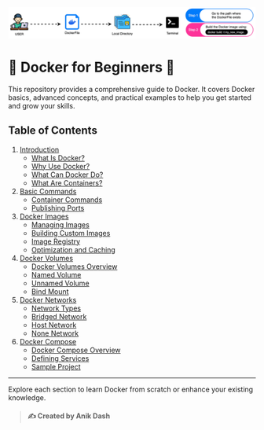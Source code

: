 ﻿<img src="https://github.com/anik-devops11/Docker-For-Beginners/blob/main/Images/Docker.gif" border="0">

#  🐋 Docker for Beginners 🐋

This repository provides a comprehensive guide to Docker. It covers Docker basics, advanced concepts, and practical examples to help you get started and grow your skills.

## Table of Contents
1. [Introduction](./01-Introduction/)
   - [What Is Docker?](./01-Introduction/01-what-is-docker.md)
   - [Why Use Docker?](./01-Introduction/02-why-use-docker.md)
   - [What Can Docker Do?](./01-Introduction/03-what-can-it-do.md)
   - [What Are Containers?](./01-Introduction/04-what-are-containers.md)
2. [Basic Commands](./02-Basic%20Commands/)
   - [Container Commands](./02-Basic%20Commands/01-Container-Commands.md)
   - [Publishing Ports](./02-Basic%20Commands/02-Publishing-Ports.md)
3. [Docker Images](./03-Docker%20Images/)
   - [Managing Images](./03-Docker%20Images/01-Managing-Images.md) 
   - [Building Custom Images](./03-Docker%20Images/02-Building-Custom-Images.md)
   - [Image Registry](./03-Docker%20Images/03-Image-Registry.md)
   - [Optimization and Caching](./03-Docker%20Images/04-Optimization-and-Caching.md)
4. [Docker Volumes](./04-Docker-Volumes/)
   - [Docker Volumes Overview](./04-Docker%20Volumes/01-Docker-Volumes-Overview.md)
   - [Named Volume](./04-Docker%20Volumes/02-Named-Volume.md)
   - [Unnamed Volume](./04-Docker%20Volumes/03-Unnamed-Volume.md)
   - [Bind Mount](./04-Docker%20Volumes/04-Bind-Mount.md)
5. [Docker Networks](./05-Docker-Networks/)
   - [Network Types](./05-Docker%20Networks/01-Network-Types.md)
   - [Bridged Network](./05-Docker%20Networks/02-Bridged-Network.md)
   - [Host Network](./05-Docker%20Networks/03-Host-Network.md)
   - [None Network](./05-Docker%20Networks/04-None-Network.md)
6. [Docker Compose](./06-Docker-Compose/)
   - [Docker Compose Overview](./06-Docker%20Compose/01-Docker-Compose-Overview.md)
   - [Defining Services](./06-Docker%20Compose/defining-services.md)
   - [Sample Project](./06-Docker%20Compose/sample-project/app-details.md)
---
Explore each section to learn Docker from scratch or enhance your existing knowledge.


> #### ✍️ Created by Anik Dash

